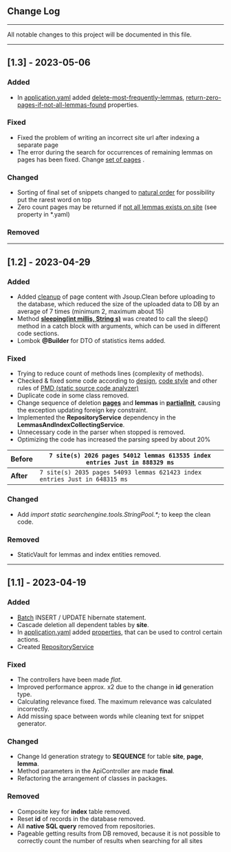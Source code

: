 ## Change Log
___

All notable changes to this project will be documented in this file.

___

## [1.3] - 2023-05-06

### Added

- In [application.yaml](https://github.com/lebedev-artem/searchengine-master/blob/7835ef659c65c80a57a62a8284f485751496fa7f/src/main/resources/application.yaml) added [delete-most-frequently-lemmas](delete-most-frequently-lemmas), [return-zero-pages-if-not-all-lemmas-found](return-zero-pages-if-not-all-lemmas-found) properties.

### Fixed

- Fixed the problem of writing an incorrect site url after indexing a separate page
- The error during the search for occurrences of remaining lemmas on pages has been fixed. Change [set of pages](https://github.com/lebedev-artem/searchengine-master/blob/062c8b71d1acaaaa5a1afad432991cfbae47ed73/src/main/java/searchengine/services/Impl/SearchServiceImpl.java#L132) .
    
### Changed

- Sorting of final set of snippets changed to [natural order](https://github.com/lebedev-artem/searchengine-master/blob/7835ef659c65c80a57a62a8284f485751496fa7f/src/main/java/searchengine/tools/SnippetGenerator.java#L181) for possibility put the rarest word on top
- Zero count pages may be returned if [not all lemmas exists on site](https://github.com/lebedev-artem/searchengine-master/blob/7835ef659c65c80a57a62a8284f485751496fa7f/src/main/java/searchengine/services/Impl/SearchServiceImpl.java#L108) (see property in *.yaml)
### Removed

___

## [1.2] - 2023-04-29

### Added

- Added [cleanup](https://github.com/lebedev-artem/searchengine-master/blob/3daeaa493cde218360e489aba1c5c7de0d44329b/src/main/java/searchengine/tools/indexing/ScrapingAction.java#L152) of page content with Jsoup.Clean before uploading to the database, which reduced the size of the uploaded data to DB by an average of 7 times (minimum 2, maximum about 15)
- Method **[sleeping(int millis, String s)](https://github.com/lebedev-artem/searchengine-master/blob/3daeaa493cde218360e489aba1c5c7de0d44329b/src/main/java/searchengine/services/Impl/LemmasAndIndexCollectingServiceImpl.java#L71)** was created to call the sleep() method in a catch block with arguments, which can be used in different code sections.
- Lombok **@Builder** for DTO of statistics items added.


### Fixed
- Trying to reduce count of methods lines (complexity of methods).
- Checked & fixed some code according to [design](https://docs.pmd-code.org/pmd-doc-6.55.0/pmd_rules_java.html#design), [code style](https://docs.pmd-code.org/pmd-doc-6.55.0/pmd_rules_java.html#code-style) and other rules of [PMD (static source code analyzer)](https://docs.pmd-code.org/pmd-doc-6.55.0/index.html)
- Duplicate code in some class removed.
- Change sequence of deletion **[pages](https://github.com/lebedev-artem/searchengine-master/blob/fbacc375cc12f2e8c48b7f905e4f4cf477a079f5/src/main/java/searchengine/tools/indexing/SchemaActions.java#L196)** and **lemmas** in **[partialInit](https://github.com/lebedev-artem/searchengine-master/blob/fbacc375cc12f2e8c48b7f905e4f4cf477a079f5/src/main/java/searchengine/tools/indexing/SchemaActions.java#L100)**, causing the exception updating foreign key constraint.
- Implemented the **RepositoryService** dependency in the **LemmasAndIndexCollectingService**.
- Unnecessary code in the parser when stopped is removed.
- Optimizing the code has increased the parsing speed by about 20%

|  **Before** | `7 site(s) 2026 pages 54012 lemmas 613535 index entries Just in 888329 ms`  |
|---|-----------------------------------------------------------------------------|
| **After**  | `7 site(s) 2035 pages 54093 lemmas 621423 index entries Just in 648315 ms ` |

### Changed

- Add _import static searchengine.tools.StringPool.*;_ to keep the clean code.

### Removed

- StaticVault for lemmas and index entities removed.



___

## [1.1] - 2023-04-19

### Added

- [Batch](https://github.com/lebedev-artem/searchengine-master/blob/0623f920f6cdd3d09077b04e681452f4653e8c03/src/main/resources/application.yaml#L33) INSERT / UPDATE hibernate statement.
- Cascade deletion all dependent tables by **site**.
- In [application.yaml](https://github.com/lebedev-artem/searchengine-master/blob/4cd80e1f636f6a14d77a0aff7f8f94b0276c470e/src/main/resources/application.yaml) added [properties](https://github.com/lebedev-artem/searchengine-master/blob/4cd80e1f636f6a14d77a0aff7f8f94b0276c470e/src/main/resources/application.yaml#L76), that can be used to control certain actions.
- Created [RepositoryService](https://github.com/lebedev-artem/searchengine-master/blob/4cd80e1f636f6a14d77a0aff7f8f94b0276c470e/src/main/java/searchengine/services/RepositoryService.java)

### Fixed

- The controllers have been made *flat*.
- Improved performance approx. x2 due to the change in **id** generation type.
- Calculating relevance fixed. The maximum relevance was calculated incorrectly.
- Add missing space between words while cleaning text for snippet generator.

### Changed

- Change Id generation strategy to **SEQUENCE** for table **site**, **page**, **lemma**.
- Method parameters in the ApiController are made **final**.
- Refactoring the arrangement of classes in packages.

### Removed

- Composite key for **index** table removed.
- Reset **id** of records in the database removed.
- All **native SQL query** removed from repositories.
- Pageable getting results from DB removed, because it is not possible to correctly count the number of results when searching for all sites




